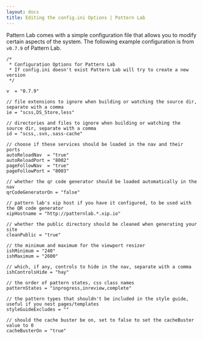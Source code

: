 ```yaml
---
layout: docs
title: Editing the config.ini Options | Pattern Lab
---
```


Pattern Lab comes with a simple configuration file that allows you to modify certain aspects of the system. The following example configuration is from `v0.7.9` of Pattern Lab.

    /*
     * Configuration Options for Pattern Lab
     * If config.ini doesn't exist Pattern Lab will try to create a new version
     */

    v  = "0.7.9"

    // file extensions to ignore when building or watching the source dir, separate with a comma
    ie = "scss,DS_Store,less"
    
    // directories and files to ignore when building or watching the source dir, separate with a comma
    id = "scss,.svn,.sass-cache"
    
    // choose if these services should be loaded in the nav and their ports
    autoReloadNav  = "true"
    autoReloadPort = "8002"
    pageFollowNav  = "true"
    pageFollowPort = "8003"
    
    // whether the qr code generator should be loaded automatically in the nav
    qrCodeGeneratorOn = "false"
    
    // pattern lab's xip host if you have it configured, to be used with the QR code generator
    xipHostname = "http://patternlab.*.xip.io"
    
    // whether the public directory should be cleaned when generating your site
    cleanPublic = "true"
    
    // the minimum and maximum for the viewport resizer
    ishMinimum = "240"
    ishMaximum = "2600"
    
    // which, if any, controls to hide in the nav, separate with a comma
    ishControlsHide = "hay"
    
    // the order of pattern states, css class names
    patternStates = "inprogress,inreview,complete"
    
    // the pattern types that shouldn't be included in the style guide, useful if you nest pages/templates
    styleGuideExcludes = ""
    
    // should the cache buster be on, set to false to set the cacheBuster value to 0
    cacheBusterOn = "true"
